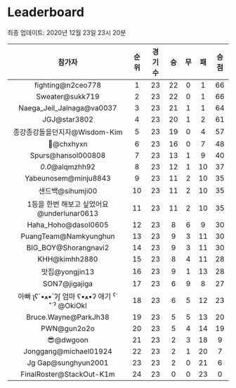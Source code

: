 # Leaderboard
최종 업데이트: 2020년 12월 23일 23시 20분




| 참가자 | 순위 | 경기수 | 승 | 무 | 패 | 승점 |
|:---:|:---:|:---:|:---:|:---:|:---:|:---:|
| fighting@n2ceo778 | 1 | 23 | 22 | 0 | 1 | 66 |
| Sweater@sukk719 | 2 | 23 | 22 | 0 | 1 | 66 |
| Naega_Jeil_Jalnaga@va0037 | 3 | 23 | 21 | 1 | 1 | 64 |
| JGJ@star3802 | 4 | 23 | 20 | 1 | 2 | 61 |
| 종강종강돌을던지자@Wisdom-Kim | 5 | 23 | 19 | 0 | 4 | 57 |
| 👑@chxhyxn | 6 | 23 | 16 | 0 | 7 | 48 |
| Spurs@hansol000808 | 7 | 23 | 13 | 1 | 9 | 40 |
| _0.0_@alqmzhh92 | 8 | 23 | 12 | 1 | 10 | 37 |
| Yabeunosem@minju8843 | 9 | 23 | 11 | 2 | 10 | 35 |
| 샌드백@sihumji00 | 10 | 23 | 11 | 2 | 10 | 35 |
| 1등을 한번 해보고 싶었어요@underlunar0613 | 11 | 23 | 11 | 2 | 10 | 35 |
| Haha_Hoho@dasol0605 | 12 | 23 | 8 | 6 | 9 | 30 |
| PuangTeam@Namkyunghun | 13 | 23 | 9 | 3 | 11 | 30 |
| BIG_BOY@Shorangnavi2 | 14 | 23 | 9 | 3 | 11 | 30 |
| KHH@kimhh2880 | 15 | 23 | 8 | 4 | 11 | 28 |
| 맛집@yongjin13 | 16 | 23 | 9 | 1 | 13 | 28 |
| SON7@jigajiga | 17 | 23 | 6 | 9 | 8 | 27 |
|  아빠  ʅʕ´•ﻌ•`ʔʃ  엄마 ʕ•ﻌ•ʔ 애기 ˁ˙˟˙ˀ @OkiOkl | 18 | 23 | 6 | 5 | 12 | 23 |
| Bruce.Wayne@ParkJh38 | 19 | 23 | 5 | 5 | 13 | 20 |
| PWN@gun2o2o | 20 | 23 | 5 | 4 | 14 | 19 |
| 😎@dwgoon | 21 | 23 | 2 | 3 | 18 | 9 |
| Jonggang@michael01924 | 22 | 23 | 2 | 1 | 20 | 7 |
| Jg Gap@sunghyun2001 | 23 | 23 | 2 | 0 | 21 | 6 |
| FinalRoster@StackOut-K1m | 24 | 23 | 0 | 0 | 23 | 0 |